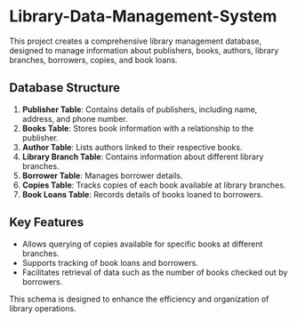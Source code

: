 # Library-Data-Management-System
This project creates a comprehensive library management database, designed to manage information about publishers, books, authors, library branches, borrowers, copies, and book loans.

## Database Structure

1. **Publisher Table**: Contains details of publishers, including name, address, and phone number.
2. **Books Table**: Stores book information with a relationship to the publisher.
3. **Author Table**: Lists authors linked to their respective books.
4. **Library Branch Table**: Contains information about different library branches.
5. **Borrower Table**: Manages borrower details.
6. **Copies Table**: Tracks copies of each book available at library branches.
7. **Book Loans Table**: Records details of books loaned to borrowers.

## Key Features

- Allows querying of copies available for specific books at different branches.
- Supports tracking of book loans and borrowers.
- Facilitates retrieval of data such as the number of books checked out by borrowers.

This schema is designed to enhance the efficiency and organization of library operations.
